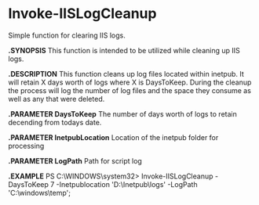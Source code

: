 # Invoke-IISLogCleanup
Simple function for clearing IIS logs.



**.SYNOPSIS**
    This function is intended to be utilized while cleaning up IIS logs.

**.DESCRIPTION**
This function cleans up log files located within inetpub. It will retain X days worth of logs where X is DaysToKeep.
During the cleanup the process will log the number of log files and the space they consume as well as any that were
deleted.

**.PARAMETER DaysToKeep**
The number of days worth of logs to retain decending from todays date.

**.PARAMETER InetpubLocation**
Location of the inetpub folder for processing

**.PARAMETER LogPath**
Path for script log

**.EXAMPLE**
PS C:\WINDOWS\system32> Invoke-IISLogCleanup -DaysToKeep 7 -Inetpublocation 'D:\Inetpub\logs' -LogPath 'C:\windows\temp';   
